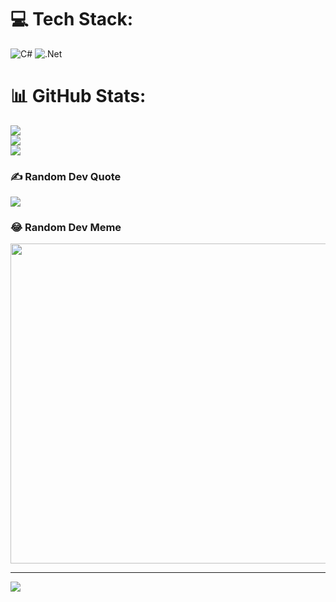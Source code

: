 
# 💻 Tech Stack:
![C#](https://img.shields.io/badge/c%23-%23239120.svg?style=for-the-badge&logo=c-sharp&logoColor=white) ![.Net](https://img.shields.io/badge/.NET-5C2D91?style=for-the-badge&logo=.net&logoColor=white)
# 📊 GitHub Stats:
![](https://github-readme-stats.vercel.app/api?username=ItsRedly&theme=dark&hide_border=false&include_all_commits=true&count_private=true)<br/>
![](https://github-readme-streak-stats.herokuapp.com/?user=ItsRedly&theme=dark&hide_border=false)<br/>
![](https://github-readme-stats.vercel.app/api/top-langs/?username=ItsRedly&theme=dark&hide_border=false&include_all_commits=true&count_private=true&layout=compact)

### ✍️ Random Dev Quote
![](https://quotes-github-readme.vercel.app/api?type=horizontal&theme=radical)

### 😂 Random Dev Meme
<img src="https://random-memer.herokuapp.com/" width="512px"/>

---
[![](https://visitcount.itsvg.in/api?id=ItsRedly&icon=0&color=0)](https://visitcount.itsvg.in)

<!-- Proudly created with GPRM ( https://gprm.itsvg.in ) -->
